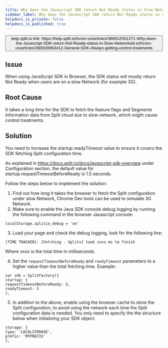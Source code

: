 ```yaml
---
title: Why does the Javascript SDK return Not Ready status in Slow Networks?
sidebar_label: Why does the Javascript SDK return Not Ready status in Slow Networks?
helpdocs_is_private: false
helpdocs_is_published: true
---
```


<p>
  <button style={{borderRadius:'8px', border:'1px', fontFamily:'Courier New', fontWeight:'800', textAlign:'left'}}> help.split.io link: https://help.split.io/hc/en-us/articles/360012551371-Why-does-the-Javascript-SDK-return-Not-Ready-status-in-Slow-Networkslit.io/hc/en-us/articles/360020863412-General-SDK-Always-getting-control-treatments </button>
</p>

## Issue

When using JavaScript SDK in Browser, the SDK status will mostly return Not Ready when users are on a slow Network (for example 3G).

## Root Cause

It takes a long time for the SDK to fetch the feature flags and Segments Information data from Split cloud due to slow network, which might cause control treatments.

## Solution

You need to Increase the startup.readyTimeout value to ensure it covers the SDK fetching Split configuration time.

As explained in https://docs.split.io/docs/javascript-sdk-overview under Configuration section, the default value for startup.requestTimeoutBeforeReady is 1.5 seconds.

Follow the steps below to implement the solution:

1. Find out how long it takes the browser to fetch the Split configuration under slow Network, Chrome Dev tools can be used to simulate 3G Network.
2. Make sure to enable the Java SDK console debug logging by running the following command in the browser Javascript console:
  ```
localStorage.splitio_debug = 'on'
```
3. Load your page and check the debug logging, look for the following line:
  ```
[TIME TRACKER]: [Fetching - Splits] took xxxx ms to finish
```
  Where xxxx is the total time in milliseconds.

4. Set the `requestTimeoutBeforeReady` and `readyTimeout` parameters to a higher value than the total fetching time. Example:
  ```
var sdk = SplitFactory({
startup: {
  requestTimeoutBeforeReady: 5, 
  readyTimeout: 5
},  
```
5. In addition to the above, enable using the browser cache to store the Split configuration, to avoid using the network each time the Split configuration data is needed. You only need to specify the the structure below when initializing your SDK object:
  ```
storage: {
  type: 'LOCALSTORAGE',
  prefix: 'MYPREFIX'
},
```